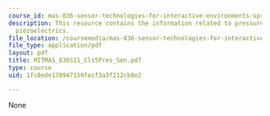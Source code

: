 ```yaml
---
course_id: mas-836-sensor-technologies-for-interactive-environments-spring-2011
description: This resource contains the information related to pressure sensors and
  piezoelectrics.
file_location: /coursemedia/mas-836-sensor-technologies-for-interactive-environments-spring-2011/1fc0ede170947159fecf3a3f212cb8e2_MITMAS_836S11_Cls5Pres_Sen.pdf
file_type: application/pdf
layout: pdf
title: MITMAS_836S11_Cls5Pres_Sen.pdf
type: course
uid: 1fc0ede170947159fecf3a3f212cb8e2

---
```

None